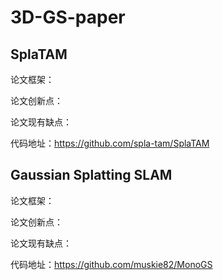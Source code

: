 # 3D-GS-paper

## SplaTAM

论文框架：

论文创新点：

论文现有缺点：

代码地址：https://github.com/spla-tam/SplaTAM

## Gaussian Splatting SLAM

论文框架：

论文创新点：

论文现有缺点：

代码地址：https://github.com/muskie82/MonoGS
